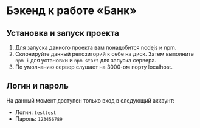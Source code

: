 # Бэкенд к работе «Банк»


## Установка и запуск проекта
1. Для запуска данного проекта вам понадобится nodejs и npm.  
2. Склонируйте данный репозиторий к себе на диск. Затем выполните `npm i` для установки и `npm start` для запуска сервера.  
3. По умолчанию сервер слушает на 3000-ом порту localhost.  

## Логин и пароль
На данный момент доступен только вход в следующий аккаунт:  
* Логин: `testtest`  
* Пароль: `123456789`  